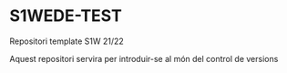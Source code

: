 # S1WEDE-TEST
Repositori template S1W 21/22

Aquest repositori servira per introduir-se al món del control de versions
